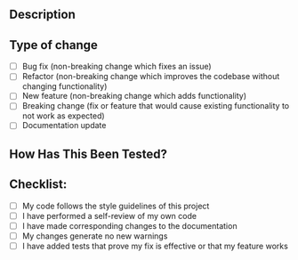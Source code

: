 ## Description

<!-- Describe your changes in detail -->

## Type of change

<!-- Please delete options that are not relevant. -->

- [ ] Bug fix (non-breaking change which fixes an issue)
- [ ] Refactor (non-breaking change which improves the codebase without changing functionality)
- [ ] New feature (non-breaking change which adds functionality)
- [ ] Breaking change (fix or feature that would cause existing functionality to not work as expected)
- [ ] Documentation update

## How Has This Been Tested?

<!-- Please describe the tests that you ran to verify your changes. -->

## Checklist:

<!-- Put an `x` in all the boxes that apply. -->

- [ ] My code follows the style guidelines of this project
- [ ] I have performed a self-review of my own code
- [ ] I have made corresponding changes to the documentation
- [ ] My changes generate no new warnings
- [ ] I have added tests that prove my fix is effective or that my feature works